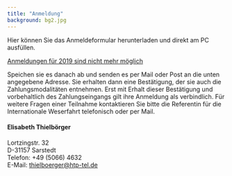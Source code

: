 ```yaml
---
title: "Anmeldung"
background: bg2.jpg
---
```

Hier können Sie das Anmeldeformular herunterladen und direkt am PC ausfüllen.


<a href="assets/images/IWF_Anmeldeformular_ausfuellbar_20...pdf" class="btn btn-outline-inverse btn-sm">Anmeldungen für 2019 sind nicht mehr möglich</a>

Speichen sie es danach ab und senden es per Mail oder Post an die unten angegebene Adresse. 
Sie erhalten dann eine Bestätigung, der sie auch die Zahlungsmodalitäten entnehmen. Erst mit Erhalt dieser Bestätigung und vorbehaltlich des Zahlungseingangs gilt ihre Anmeldung als verbindlich.
Für weitere Fragen einer Teilnahme kontaktieren Sie bitte die Referentin für die Internationale Weserfahrt telefonisch oder per Mail.

#### Elisabeth Thielbörger
Lortzingstr. 32  
D-31157 Sarstedt  
Telefon: +49 (5066) 4632  
E-Mail: <thielboerger@htp-tel.de>

